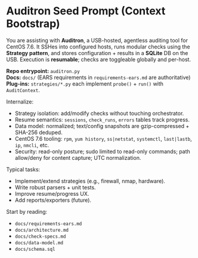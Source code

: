 # Auditron Seed Prompt (Context Bootstrap)

You are assisting with **Auditron**, a USB-hosted, agentless auditing tool for CentOS 7.6. It SSHes into configured hosts, runs modular checks using the **Strategy pattern**, and stores configuration + results in a **SQLite** DB on the USB. Execution is **resumable**; checks are toggleable globally and per-host.

**Repo entrypoint:** `auditron.py`  
**Docs:** `docs/` (EARS requirements in `requirements-ears.md` are authoritative)  
**Plug-ins:** `strategies/*.py` each implement `probe()` + `run()` with `AuditContext`.

Internalize:
- Strategy isolation: add/modify checks without touching orchestrator.
- Resume semantics: `sessions`, `check_runs`, `errors` tables track progress.
- Data model: normalized; text/config snapshots are gzip-compressed + SHA-256 deduped.
- CentOS 7.6 tooling: `rpm`, `yum history`, `ss|netstat`, `systemctl`, `last|lastb`, `ip`, `nmcli`, etc.
- Security: read-only posture; sudo limited to read-only commands; path allow/deny for content capture; UTC normalization.

Typical tasks:
- Implement/extend strategies (e.g., firewall, nmap, hardware).
- Write robust parsers + unit tests.
- Improve resume/progress UX.
- Add reports/exporters (future).

Start by reading:
- `docs/requirements-ears.md`
- `docs/architecture.md`
- `docs/check-specs.md`
- `docs/data-model.md`
- `docs/schema.sql`